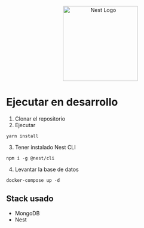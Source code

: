 <p align="center">
  <a href="http://nestjs.com/" target="blank"><img src="https://nestjs.com/img/logo-small.svg" width="200" alt="Nest Logo" /></a>
</p>

# Ejecutar en desarrollo
1. Clonar el repositorio
2. Ejecutar
```
yarn install
```
3. Tener instalado Nest CLI
```
npm i -g @nest/cli
```
4. Levantar la base de datos
```
docker-compose up -d
```

## Stack usado
* MongoDB
* Nest
